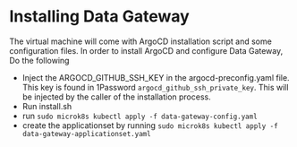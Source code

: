 # Installing Data Gateway
The virtual machine will come with ArgoCD installation script and some configuration files. In order to install ArgoCD and configure Data Gateway, Do the following
- Inject the ARGOCD_GITHUB_SSH_KEY in the argocd-preconfig.yaml file. This key is found in 1Password `argocd_github_ssh_private_key`. This will be injected by the caller of the installation process.
- Run install.sh
- run `sudo microk8s kubectl apply -f data-gateway-config.yaml`
- create the applicationset by running `sudo microk8s kubectl apply -f data-gateway-applicationset.yaml` 

